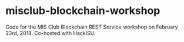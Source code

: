 # misclub-blockchain-workshop
Code for the MIS Club Blockchain REST Service workshop on February 23rd, 2018. Co-hosted with HackISU.

